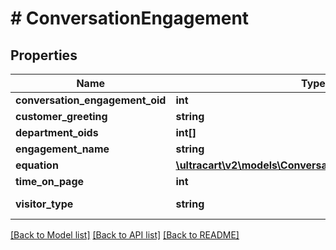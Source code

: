 # # ConversationEngagement

## Properties

Name | Type | Description | Notes
------------ | ------------- | ------------- | -------------
**conversation_engagement_oid** | **int** |  | [optional]
**customer_greeting** | **string** |  | [optional]
**department_oids** | **int[]** |  | [optional]
**engagement_name** | **string** |  | [optional]
**equation** | [**\ultracart\v2\models\ConversationEngagementEquation**](ConversationEngagementEquation.md) |  | [optional]
**time_on_page** | **int** |  | [optional]
**visitor_type** | **string** | The type of visitor | [optional]

[[Back to Model list]](../../README.md#models) [[Back to API list]](../../README.md#endpoints) [[Back to README]](../../README.md)
